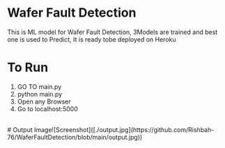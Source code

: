 # Wafer Fault Detection</br>
This is ML model for Wafer Fault Detection, 3Models are trained and best one is used to Predict, It is ready tobe deployed on Heroku</br>
# To Run</br>
1) GO TO main.py
2) python main.py
3) Open any Browser
4) Go to localhost:5000

</br>
# Output Image![Screenshot]([./output.jpg](https://github.com/Rishbah-76/WaferFaultDetection/blob/main/output.jpg))


